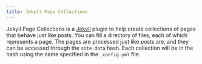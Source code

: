 ```yaml
---
title: Jekyll Page Collections
---
```


Jekyll Page Collections is a [Jekyll][jekyll] plugin to help create collections of pages
that behave just like posts.  You can fill a directory of files, each of which
represents a page.  The pages are processed just like posts are, and they can be
accessed through the `site.data` hash.  Each collection will be in the hash
using the name specified in the `_config.yml` file.

[jekyll]: http://jekyllrb.com
